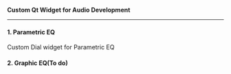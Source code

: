 **Custom Qt Widget for Audio Development**

-------------

#### 1. Parametric EQ 

Custom Dial widget for Parametric EQ

#### 2. Graphic EQ(To do)
